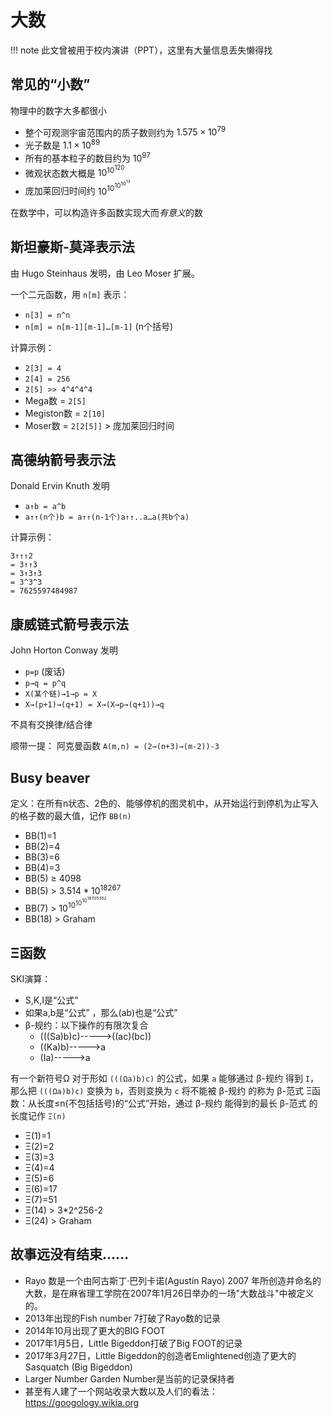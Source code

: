 # 大数
!!! note
	此文曾被用于校内演讲（PPT），这里有大量信息丢失懒得找

## 常见的“小数”
物理中的数字大多都很小
- 整个可观测宇宙范围内的质子数则约为 $1.575×10^{79}$
- 光子数是 $1.1×10^{89}$
- 所有的基本粒子的数目约为 $10^{97}$
- 微观状态数大概是 $10^{10^{120}}$
- 庞加莱回归时间约 $10^{10^{10^{10^{13}}}}$

在数学中，可以构造许多函数实现大而*有意义*的数

## 斯坦豪斯-莫泽表示法
由 Hugo Steinhaus 发明，由 Leo Moser 扩展。

一个二元函数，用 `n[m]` 表示：
- `n[3] = n^n`
- `n[m] = n[m-1][m-1]…[m-1]` (n个括号)

计算示例：
- `2[3] = 4`
- `2[4] = 256`
- `2[5] >> 4^4^4^4`
- Mega数 = `2[5]`
- Megiston数 = `2[10]`
- Moser数 = `2[2[5]]` > 庞加莱回归时间

## 高德纳箭号表示法
Donald Ervin Knuth 发明

- `a↑b = a^b`
- `a↑↑(n个)b = a↑↑(n-1个)a↑↑..a…a(共b个a)`

计算示例：
```plain
3↑↑↑2
= 3↑↑3
= 3↑3↑3
= 3^3^3
= 7625597484987
```

## 康威链式箭号表示法
John Horton Conway 发明

- `p=p` (废话)
- `p→q = p^q`
- `X(某个链)→1→p = X`
- `X→(p+1)→(q+1) = X→(X→p→(q+1))→q`

不具有交换律/结合律

顺带一提：
阿克曼函数 `A(m,n) = (2→(n+3)→(m-2))-3`

## Busy beaver
定义：在所有n状态、2色的、能够停机的图灵机中，从开始运行到停机为止写入的格子数的最大值，记作 `BB(n)`
- BB(1)=1
- BB(2)=4
- BB(3)=6
- BB(4)=3
- BB(5) ≥ 4098
- BB(5) > $3.514*10^{18267}$
- BB(7) > $10^{10^{10^{10^{18705352}}}}$
- BB(18) > Graham

## Ξ函数
SKI演算：
- S,K,I是“公式”
- 如果a,b是“公式” ，那么(ab)也是“公式”
- β-规约：以下操作的有限次复合
	- (((Sa)b)c)----->((ac)(bc))
	- ((Ka)b)----->a
	- (Ia)----->a

有一个新符号Ω
对于形如 `(((Ωa)b)c)` 的公式，如果 `a` 能够通过 β-规约 得到 `I`，那么把 `(((Ωa)b)c)` 变换为 `b`，否则变换为 `c`
将不能被 β-规约 的称为 β-范式
Ξ函数：从长度≤n(不包括括号)的“公式”开始，通过 β-规约 能得到的最长 β-范式 的长度记作 `Ξ(n)`
- Ξ(1)=1
- Ξ(2)=2
- Ξ(3)=3
- Ξ(4)=4
- Ξ(5)=6
- Ξ(6)=17
- Ξ(7)=51
- Ξ(14) > 3*2^256-2
- Ξ(24) > Graham

## 故事远没有结束……
- Rayo 数是一个由阿古斯丁·巴列卡诺(Agustín Rayo) 2007 年所创造并命名的大数，是在麻省理工学院在2007年1月26日举办的一场"大数战斗"中被定义的。
- 2013年出现的Fish number 7打破了Rayo数的记录
- 2014年10月出现了更大的BIG FOOT
- 2017年1月5日，Little Bigeddon打破了Big FOOT的记录
- 2017年3月27日，Little Bigeddon的创造者Emlightened创造了更大的Sasquatch (Big Bigeddon)
- Larger Number Garden Number是当前的记录保持者
- 甚至有人建了一个网站收录大数以及人们的看法：<https://googology.wikia.org>
